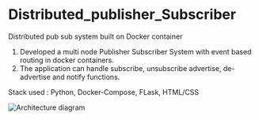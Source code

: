 # Distributed_publisher_Subscriber
Distributed pub sub system built on Docker container

1. Developed a multi node Publisher Subscriber System with event based routing in docker containers.
2. The application can handle subscribe, unsubscribe advertise, de-advertise and notify functions.

Stack used : Python, Docker-Compose, FLask, HTML/CSS

![Architecture diagram]()


